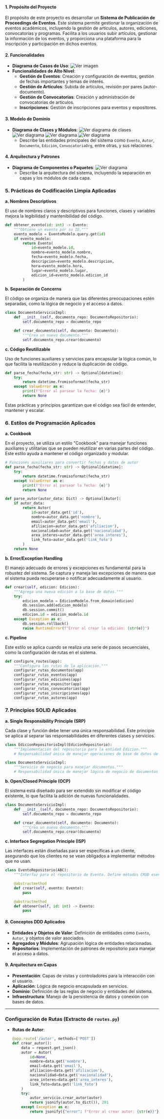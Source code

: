 #### 1. Propósito del Proyecto
El propósito de este proyecto es desarrollar un **Sistema de Publicación de Proceedings de Eventos**. Este sistema permite gestionar la organización de eventos académicos, incluyendo la gestión de artículos, autores, ediciones, convocatorias y programas. Facilita a los usuarios subir artículos, gestionar la información de los eventos, y proporciona una plataforma para la inscripción y participación en dichos eventos.

#### 2. Funcionalidades
- **Diagrama de Casos de Uso**: 
![Ver imagen](#images/casos_de_uso.jpeg)
- **Funcionalidades de Alto Nivel**:
  - **Gestión de Eventos**: Creación y configuración de eventos, gestión de fechas importantes y temas de interés.
  - **Gestión de Artículos**: Subida de artículos, revisión por pares (autor-documento).
  - **Gestión de Convocatorias**: Creación y administración de convocatorias de artículos.
  - **Inscripciones**: Gestión de inscripciones para eventos y expositores.

#### 3. Modelo de Dominio
- **Diagrama de Clases y Módulos**: 
![Ver diagrama de clases](#images/diagrama_clases.jpeg)
![Ver diagrama](#images/diagrama1.jpeg)
![Ver diagrama](#images/diagrama2.jpeg)
![Ver diagrama](#images/diagrama3.jpeg)
  - Describe las entidades principales del sistema como `Evento`, `Autor`, `Documento`, `Edición`, `ConvocatoriaOrg`, entre otras, y sus relaciones.

#### 4. Arquitectura y Patrones
- **Diagrama de Componentes o Paquetes**:
![Ver diagrama](#images/arquitectura.jpeg)
  - Describe la arquitectura del sistema, incluyendo la separación en capas y los módulos de cada capa.

### 5. Prácticas de Codificación Limpia Aplicadas

**a. Nombres Descriptivos**

El uso de nombres claros y descriptivos para funciones, clases y variables mejora la legibilidad y mantenibilidad del código.

```python
def obtener_evento(id: int) -> Evento:
    """Obtiene un evento por su ID."""
    evento_modelo = EventoModelo.query.get(id)
    if evento_modelo:
        return Evento(
            id=evento_modelo.id,
            nombre=evento_modelo.nombre,
            fecha=evento_modelo.fecha,
            descripcion=evento_modelo.descripcion,
            hora=evento_modelo.hora,
            lugar=evento_modelo.lugar,
            edicion_id=evento_modelo.edicion_id
        )
```

**b. Separación de Concerns**

El código se organiza de manera que las diferentes preocupaciones estén separadas, como la lógica de negocio y el acceso a datos.

```python
class DocumentoServicioImpl:
    def __init__(self, documento_repo: DocumentoRepositorio):
        self.documento_repo = documento_repo

    def crear_documento(self, documento: Documento):
        """Crea un nuevo documento."""
        self.documento_repo.crear(documento)
```

**c. Código Reutilizable**

Uso de funciones auxiliares y servicios para encapsular la lógica común, lo que facilita la reutilización y reduce la duplicación de código.

```python
def parse_fecha(fecha_str: str) -> Optional[datetime]:
    try:
        return datetime.fromisoformat(fecha_str)
    except ValueError as e:
        print(f"Error al parsear la fecha: {e}")
        return None
```

Estas prácticas y principios garantizan que el código sea fácil de entender, mantener y escalar.

### 6. Estilos de Programación Aplicados

**a. Cookbook**

En el proyecto, se utiliza un estilo "Cookbook" para manejar funciones auxiliares y utilitarias que se pueden reutilizar en varias partes del código. Este estilo ayuda a mantener el código organizado y modular.

```python
# Funciones auxiliares para convertir fechas y datos de autor
def parse_fecha(fecha_str: str) -> Optional[datetime]:
    try:
        return datetime.fromisoformat(fecha_str)
    except ValueError as e:
        print(f"Error al parsear la fecha: {e}")
        return None

def parse_autor(autor_data: Dict) -> Optional[Autor]:
    if autor_data:
        return Autor(
            id=autor_data.get('id'),
            nombre=autor_data.get('nombre'),
            email=autor_data.get('email'),
            afiliacion=autor_data.get('afiliacion'),
            nacionalidad=autor_data.get('nacionalidad'),
            area_interes=autor_data.get('area_interes'),
            link_foto=autor_data.get('link_foto')
        )
    return None
```

**b. Error/Exception Handling**

El manejo adecuado de errores y excepciones es fundamental para la robustez del sistema. Se captura y maneja las excepciones de manera que el sistema pueda recuperarse o notificar adecuadamente al usuario.

```python
def crear(self, edicion: Edicion):
    """Agrega una nueva edición a la base de datos."""
    try:
        edicion_modelo = EdicionModelo.from_domain(edicion)
        db.session.add(edicion_modelo)
        db.session.commit()
        edicion.id = edicion_modelo.id
    except Exception as e:
        db.session.rollback()
        raise RuntimeError(f"Error al crear la edición: {str(e)}")
```

**c. Pipeline**

Este estilo se aplica cuando se realiza una serie de pasos secuenciales, como la configuración de rutas en el sistema.

```python
def configure_routes(app):
    """Configura las rutas de la aplicación."""
    configurar_rutas_documentos(app)
    configurar_rutas_eventos(app)
    configurar_rutas_ediciones(app)
    configurar_rutas_expositor(app)
    configurar_rutas_convocatorias(app)
    configurar_rutas_inscripciones(app)
    configurar_rutas_autores(app)
```

### 7. Principios SOLID Aplicados

**a. Single Responsibility Principle (SRP)**

Cada clase y función debe tener una única responsabilidad. Este principio se aplica al separar las responsabilidades en diferentes clases y servicios.

```python
class EdicionRepositorioImpl(EdicionRepositorio):
    """Implementación del repositorio para la entidad Edicion."""
    # Responsabilidad única de manejar operaciones de base de datos de ediciones

class DocumentoServicioImpl:
    """Servicio de negocio para manejar documentos."""
    # Responsabilidad única de manejar lógica de negocio de documentos
```

**b. Open/Closed Principle (OCP)**

El sistema está diseñado para ser extendido sin modificar el código existente, lo que facilita la adición de nuevas funcionalidades.

```python
class DocumentoServicioImpl:
    def __init__(self, documento_repo: DocumentoRepositorio):
        self.documento_repo = documento_repo

    def crear_documento(self, documento: Documento):
        """Crea un nuevo documento."""
        self.documento_repo.crear(documento)
```

**c. Interface Segregation Principle (ISP)**

Las interfaces están diseñadas para ser específicas a un cliente, asegurando que los clientes no se vean obligados a implementar métodos que no usan.

```python
class EventoRepositorio(ABC):
    """Interfaz para el repositorio de Evento. Define métodos CRUD esenciales."""

    @abstractmethod
    def crear(self, evento: Evento):
        pass

    @abstractmethod
    def obtener(self, id: int) -> Evento:
        pass
```



#### 8. Conceptos DDD Aplicados
- **Entidades y Objetos de Valor**: Definición de entidades como `Evento`, `Autor`, y objetos de valor asociados.
- **Agregados y Módulos**: Agrupación lógica de entidades relacionadas.
- **Repositorios**: Implementación de patrones de repositorio para manejar el acceso a datos.

#### 9. Arquitectura en Capas
- **Presentación**: Capas de vistas y controladores para la interacción con el usuario.
- **Aplicación**: Lógica de negocio encapsulada en servicios.
- **Dominio**: Definición de las reglas de negocio y entidades del sistema.
- **Infraestructura**: Manejo de la persistencia de datos y conexión con bases de datos.

---

### Configuración de Rutas (Extracto de `routes.py`)
- **Rutas de Autor**:
  ```python
  @app.route('/autor', methods=['POST'])
  def crear_autor():
      data = request.get_json()
      autor = Autor(
          id=None,
          nombre=data.get('nombre'),
          email=data.get('email'),
          afiliacion=data.get('afiliacion'),
          nacionalidad=data.get('nacionalidad'),
          area_interes=data.get('area_interes'),
          link_foto=data.get('link_foto')
      )
      try:
          autor_servicio.crear_autor(autor)
          return jsonify(autor.to_dict()), 201
      except Exception as e:
          return jsonify({"error": f"Error al crear autor: {str(e)}"}), 400
  ```